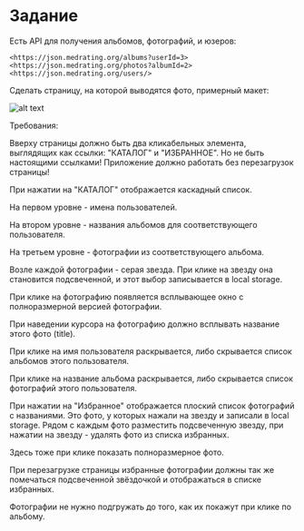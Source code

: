 # Задание

Есть API для получения альбомов, фотографий, и юзеров:

    <https://json.medrating.org/albums?userId=3>
    <https://json.medrating.org/photos?albumId=2>
    <https://json.medrating.org/users/>

Сделать страницу, на которой выводятся фото, примерный макет:

![alt text](https://cdn1.savepice.ru/uploads/2020/8/18/b142a702d636faeefc87d7c5022399bd-full.jpg)

Требования:

Вверху страницы должно быть два кликабельных элемента, выглядящих как ссылки: "КАТАЛОГ" и "ИЗБРАННОЕ". Но не быть настоящими ссылками! Приложение должно работать без перезагрузок страницы!

При нажатии на "КАТАЛОГ" отображается каскадный список.

На первом уровне - имена пользователей.

На втором уровне - названия альбомов для соответствующего пользователя.

На третьем уровне - фотографии из соответствующего альбома.

Возле каждой фотографии - серая звезда. При клике на звезду она становится подсвеченной, и этот выбор записывается в local storage.

При клике на фотографию появляется всплывающее окно с полноразмерной версией фотографии.

При наведении курсора на фотографию должно всплывать название этого фото (title).

При клике на имя пользователя раскрывается, либо скрывается список альбомов этого пользователя.

При клике на название альбома раскрывается, либо скрывается список фотографий этого пользователя.

При нажатии на "Избранное" отображается плоский список фотографий с названиями. Это фото, у которых нажали на звезду и записали в local storage.
Рядом с каждым фото разместить подсвеченную звезду, при нажатии на звезду - удалять фото из списка избранных.

Здесь тоже при клике показать полноразмерное фото.

При перезагрузке страницы избранные фотографии должны так же помечаться подсвеченной звёздочкой и отображаться в списке избранных.

Фотографии не нужно подгружать до того, как их покажут при клике по альбому.




